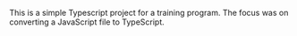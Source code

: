 This is a simple Typescript project for a training program. The focus was on converting a JavaScript file to TypeScript.
